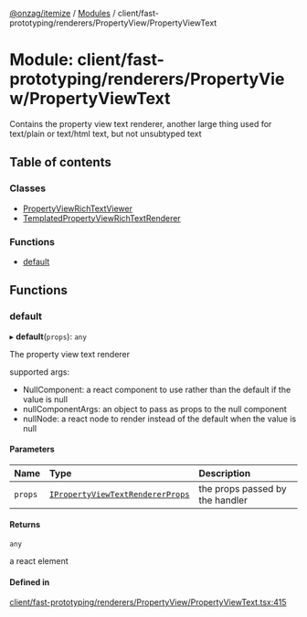 [@onzag/itemize](../README.md) / [Modules](../modules.md) / client/fast-prototyping/renderers/PropertyView/PropertyViewText

# Module: client/fast-prototyping/renderers/PropertyView/PropertyViewText

Contains the property view text renderer, another large
thing used for text/plain or text/html text, but not unsubtyped
text

## Table of contents

### Classes

- [PropertyViewRichTextViewer](../classes/client_fast_prototyping_renderers_PropertyView_PropertyViewText.PropertyViewRichTextViewer.md)
- [TemplatedPropertyViewRichTextRenderer](../classes/client_fast_prototyping_renderers_PropertyView_PropertyViewText.TemplatedPropertyViewRichTextRenderer.md)

### Functions

- [default](client_fast_prototyping_renderers_PropertyView_PropertyViewText.md#default)

## Functions

### default

▸ **default**(`props`): `any`

The property view text renderer

supported args:
- NullComponent: a react component to use rather than the default if the value is null
- nullComponentArgs: an object to pass as props to the null component
- nullNode: a react node to render instead of the default when the value is null

#### Parameters

| Name | Type | Description |
| :------ | :------ | :------ |
| `props` | [`IPropertyViewTextRendererProps`](../interfaces/client_internal_components_PropertyView_PropertyViewText.IPropertyViewTextRendererProps.md) | the props passed by the handler |

#### Returns

`any`

a react element

#### Defined in

[client/fast-prototyping/renderers/PropertyView/PropertyViewText.tsx:415](https://github.com/onzag/itemize/blob/f2f29986/client/fast-prototyping/renderers/PropertyView/PropertyViewText.tsx#L415)
